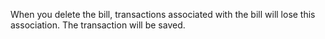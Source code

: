 When you delete the bill, transactions associated with the bill will lose this association. The transaction will be saved.

